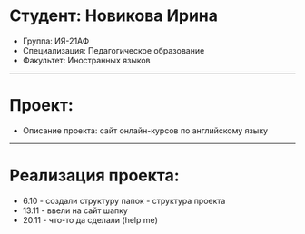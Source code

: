 # Студент: Новикова Ирина
- Группа: ИЯ-21АФ
- Специализация: Педагогическое образование
- Факультет: Иностранных языков
---
# Проект:
- Описание проекта: сайт онлайн-курсов по английскому языку
---
# Реализация проекта:
- 6.10 - создали структуру папок - структура проекта
- 13.11 - ввели на сайт шапку
- 20.11 - что-то да сделали (help me)
